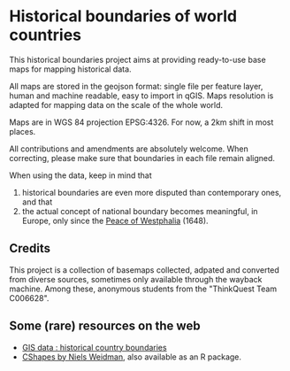 # Historical boundaries of world countries

This historical boundaries project aims at providing ready-to-use base maps for mapping historical data.

All maps are stored in the geojson format: single file per feature layer, human and machine readable, easy to import in qGIS. Maps resolution is adapted for mapping data on the scale of the whole world.

Maps are in WGS 84 projection EPSG:4326. For now, a 2km shift in most places.

All contributions and amendments are absolutely welcome. When correcting, please make sure that boundaries in each file remain aligned.

When using the data, keep in mind that

1. historical boundaries are even more disputed than contemporary ones, and that
2. the actual concept of national boundary becomes meaningful, in Europe, only since the [Peace of Westphalia](https://en.wikipedia.org/wiki/Peace_of_Westphalia) (1648).

## Credits

This project is a collection of basemaps collected, adpated and converted from diverse sources, sometimes only available through the wayback machine. Among these, anonymous students from the "ThinkQuest Team C006628".

## Some (rare) resources on the web

* [GIS data : historical country boundaries](https://www.gislounge.com/find-gis-data-historical-country-boundaries/)
* [CShapes by Niels Weidman](http://nils.weidmann.ws/projects/cshapes.html), also available as an R package.